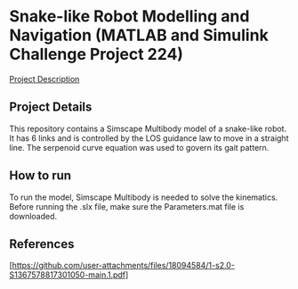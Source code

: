 # Snake-like Robot Modelling and Navigation (MATLAB and Simulink Challenge Project 224)

[Project Description](https://github.com/mathworks/MATLAB-Simulink-Challenge-Project-Hub)

## Project Details
This repository contains a Simscape Multibody model of a snake-like robot. It has 6 links and is controlled by the LOS guidance law to move in a straight line. The serpenoid curve equation was used to govern its gait pattern.

## How to run
To run the model, Simscape Multibody is needed to solve the kinematics. Before running the .slx file, make sure the Parameters.mat file is downloaded.

## References
[https://github.com/user-attachments/files/18094584/1-s2.0-S1367578817301050-main.1.pdf]
